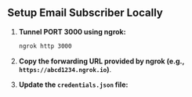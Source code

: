 ## Setup Email Subscriber Locally

1. **Tunnel PORT 3000 using ngrok:**
    ```bash
    ngrok http 3000
    ```

2. **Copy the forwarding URL provided by ngrok (e.g., `https://abcd1234.ngrok.io`)**.

3. **Update the `credentials.json` file:**